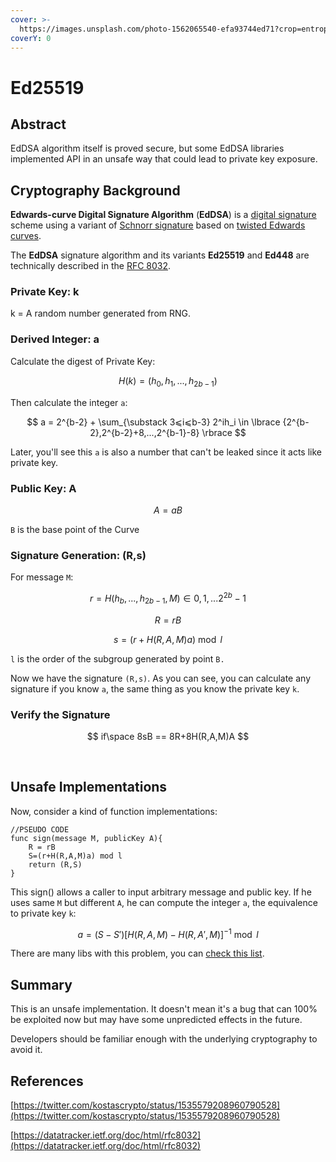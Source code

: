 ```yaml
---
cover: >-
  https://images.unsplash.com/photo-1562065540-efa93744ed71?crop=entropy&cs=tinysrgb&fm=jpg&ixid=MnwxOTcwMjR8MHwxfHNlYXJjaHw0fHxjdXJ2ZXxlbnwwfHx8fDE2NTcwOTgzNjA&ixlib=rb-1.2.1&q=80
coverY: 0
---
```


# Ed25519

## Abstract

EdDSA algorithm itself is proved secure, but some EdDSA libraries implemented API in an unsafe way that could lead to private key exposure.

## Cryptography Background

**Edwards-curve Digital Signature Algorithm** (**EdDSA**) is a [digital signature](https://en.wikipedia.org/wiki/Digital\_signature) scheme using a variant of [Schnorr signature](https://en.wikipedia.org/wiki/Schnorr\_signature) based on [twisted Edwards curves](https://en.wikipedia.org/wiki/Twisted\_Edwards\_curve).

The **EdDSA** signature algorithm and its variants **Ed25519** and **Ed448** are technically described in the [RFC 8032](https://tools.ietf.org/html/rfc8032).

### Private Key: k

k = A random number generated from RNG.

### Derived Integer: **a**

Calculate the digest of Private Key:

$$
H(k)=(h_0,h_1,...,h_{2b-1})
$$

Then calculate the integer `a`:

$$
a = 2^{b-2} + \sum_{\substack 3⩽i⩽b-3} 2^ih_i \in \lbrace {2^{b-2},2^{b-2}+8,...,2^{b-1}-8} \rbrace
$$

Later, you'll see this `a` is also a number that can't be leaked since it acts like private key.

### Public Key: A

$$
A = aB
$$

`B` is the base point of the Curve

### Signature Generation: (R,s)

For message `M`:

$$
r=H(h_b,...,h_{2b-1},M) \in 0,1,...2^{2b}-1
$$

$$
R=rB
$$

$$
s=(r+H(R,A,M)a)\bmod l
$$

`l` is the order of the subgroup generated by point `B.`

Now we have the signature `(R,s)`. As you can see, you can calculate any signature if you know `a`, the same thing as you know the private key `k`.

### Verify the Signature

$$
if\space 8sB == 8R+8H(R,A,M)A
$$

​

## Unsafe Implementations

Now, consider a kind of function implementations:&#x20;

```
//PSEUDO CODE
func sign(message M, publicKey A){    
    R = rB
    S=(r+H(R,A,M)a) mod l
    return (R,S)    
}
```

This sign() allows a caller to input arbitrary message and public key. If he uses same `M` but different `A`, he can compute the integer `a`, the equivalence to private key `k`:

$$
a=(S-S')[H(R,A,M)-H(R,A',M)]^{-1} \bmod l
$$

There are many libs with this problem, you can [check this list](https://github.com/MystenLabs/ed25519-unsafe-libs).

## Summary

This is an unsafe implementation. It doesn't mean it's a bug that can 100% be exploited now but may have some unpredicted effects in the future.&#x20;

Developers should be familiar enough with the underlying cryptography to avoid it.

## References

[https://twitter.com/kostascrypto/status/1535579208960790528](https://twitter.com/kostascrypto/status/1535579208960790528)

[https://datatracker.ietf.org/doc/html/rfc8032](https://datatracker.ietf.org/doc/html/rfc8032)



